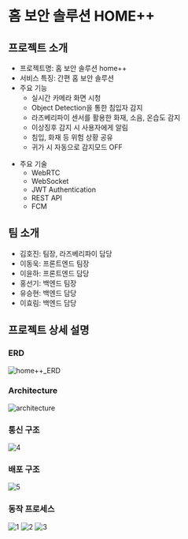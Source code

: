 # 홈 보안 솔루션 HOME++

## 프로젝트 소개

- 프로젝트명: 홈 보안 솔루션 home++
- 서비스 특징: 간편 홈 보안 솔루션
- 주요 기능
  - 실시간 카메라 화면 시청
  - Object Detection을 통한 침입자 감지
  - 라즈베리파이 센서를 활용한 화재, 소음, 온습도 감지
  - 이상징후 감지 시 사용자에게 알림
  - 침입, 화재 등 위험 상황 공유
  - 귀가 시 자동으로 감지모드 OFF
* 주요 기술
  - WebRTC
  - WebSocket
  - JWT Authentication
  - REST API
  - FCM

## 팀 소개

- 김호진: 팀장, 라즈베리파이 담당
- 이동욱: 프론트엔드 팀장
- 이윤하: 프론트엔드 담당
- 홍선기: 백엔드 팀장
- 유승현: 백엔드 담당
- 이효림: 백엔드 담당

## 프로젝트 상세 설명

### ERD
![home++_ERD](/uploads/47906a4070c5809eef5876b003c062c1/home++_ERD.png)

### Architecture
![architecture](/uploads/c5a2a4569c9e355b1d6975184db5f6fb/architecture.png)

### 통신 구조
![4](/uploads/509624a70c7d8f13d9f67a3e1819aca0/4.png)

### 배포 구조
![5](/uploads/d44cb6c98428d1b213d088bdb572b615/5.png)

### 동작 프로세스
![1](/uploads/24e5f9929c2a1da977548b5296a9aad6/1.png)
![2](/uploads/81e2a9e071876bada128953bac0c52bb/2.png)
![3](/uploads/43c380af303f26a3dba54bbba2d32605/3.png)
